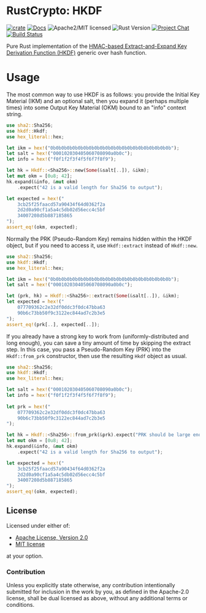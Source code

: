 # RustCrypto: HKDF

[![crate][crate-image]][crate-link]
[![Docs][docs-image]][docs-link]
![Apache2/MIT licensed][license-image]
![Rust Version][rustc-image]
[![Project Chat][chat-image]][chat-link]
[![Build Status][build-image]][build-link]

Pure Rust implementation of the [HMAC-based Extract-and-Expand Key Derivation Function (HKDF)](https://tools.ietf.org/html/rfc5869) generic over hash function.

# Usage

The most common way to use HKDF is as follows: you provide the Initial Key Material (IKM) and an optional salt, then you expand it (perhaps multiple times) into some Output Key Material (OKM) bound to an "info" context string.

```rust
use sha2::Sha256;
use hkdf::Hkdf;
use hex_literal::hex;

let ikm = hex!("0b0b0b0b0b0b0b0b0b0b0b0b0b0b0b0b0b0b0b0b0b0b");
let salt = hex!("000102030405060708090a0b0c");
let info = hex!("f0f1f2f3f4f5f6f7f8f9");

let hk = Hkdf::<Sha256>::new(Some(&salt[..]), &ikm);
let mut okm = [0u8; 42];
hk.expand(&info, &mut okm)
    .expect("42 is a valid length for Sha256 to output");

let expected = hex!("
    3cb25f25faacd57a90434f64d0362f2a
    2d2d0a90cf1a5a4c5db02d56ecc4c5bf
    34007208d5b887185865
");
assert_eq!(okm, expected);
```

Normally the PRK (Pseudo-Random Key) remains hidden within the HKDF object, but if you need to access it, use `Hkdf::extract` instead of `Hkdf::new`.

```rust
use sha2::Sha256;
use hkdf::Hkdf;
use hex_literal::hex;

let ikm = hex!("0b0b0b0b0b0b0b0b0b0b0b0b0b0b0b0b0b0b0b0b0b0b");
let salt = hex!("000102030405060708090a0b0c");

let (prk, hk) = Hkdf::<Sha256>::extract(Some(&salt[..]), &ikm);
let expected = hex!("
    077709362c2e32df0ddc3f0dc47bba63
    90b6c73bb50f9c3122ec844ad7c2b3e5
");
assert_eq!(prk[..], expected[..]);
```

If you already have a strong key to work from (uniformly-distributed and
long enough), you can save a tiny amount of time by skipping the extract
step. In this case, you pass a Pseudo-Random Key (PRK) into the
`Hkdf::from_prk` constructor, then use the resulting `Hkdf` object
as usual.

```rust
use sha2::Sha256;
use hkdf::Hkdf;
use hex_literal::hex;

let salt = hex!("000102030405060708090a0b0c");
let info = hex!("f0f1f2f3f4f5f6f7f8f9");
 
let prk = hex!("
    077709362c2e32df0ddc3f0dc47bba63
    90b6c73bb50f9c3122ec844ad7c2b3e5
");

let hk = Hkdf::<Sha256>::from_prk(&prk).expect("PRK should be large enough");
let mut okm = [0u8; 42];
hk.expand(&info, &mut okm)
    .expect("42 is a valid length for Sha256 to output");

let expected = hex!("
    3cb25f25faacd57a90434f64d0362f2a
    2d2d0a90cf1a5a4c5db02d56ecc4c5bf
    34007208d5b887185865
");
assert_eq!(okm, expected);
```

## License

Licensed under either of:

* [Apache License, Version 2.0](http://www.apache.org/licenses/LICENSE-2.0)
* [MIT license](http://opensource.org/licenses/MIT)

at your option.

### Contribution

Unless you explicitly state otherwise, any contribution intentionally submitted
for inclusion in the work by you, as defined in the Apache-2.0 license, shall be
dual licensed as above, without any additional terms or conditions.

[//]: # (badges)

[crate-image]: https://img.shields.io/crates/v/hkdf.svg
[crate-link]: https://crates.io/crates/hkdf
[docs-image]: https://docs.rs/hkdf/badge.svg
[docs-link]: https://docs.rs/hkdf/
[license-image]: https://img.shields.io/badge/license-Apache2.0/MIT-blue.svg
[rustc-image]: https://img.shields.io/badge/rustc-1.85+-blue.svg
[chat-image]: https://img.shields.io/badge/zulip-join_chat-blue.svg
[chat-link]: https://rustcrypto.zulipchat.com/#narrow/stream/260043-KDFs
[build-image]: https://github.com/RustCrypto/KDFs/workflows/hkdf/badge.svg?branch=master&event=push
[build-link]: https://github.com/RustCrypto/KDFs/actions?query=workflow:hkdf
